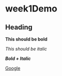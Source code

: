 # week1Demo

## Heading

**This should be bold**

*This should be italic*

***Bold + Italic***

[Google](http://www.google.com)

